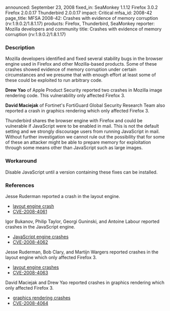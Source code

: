 announced: September 23, 2008
fixed_in: SeaMonkey 1.1.12
          Firefox 3.0.2
          Firefox 2.0.0.17
          Thunderbird 2.0.0.17
impact: Critical
mfsa_id: 2008-42
page_title: MFSA 2008-42: Crashes with evidence of memory corruption (rv:1.9.0.2/1.8.1.17)
products: Firefox, Thunderbird, SeaMonkey
reporter: Mozilla developers and community
title: Crashes with evidence of memory corruption (rv:1.9.0.2/1.8.1.17)

<h3>Description</h3>

<p>Mozilla developers identified and fixed several stability bugs in the browser engine used in Firefox and other Mozilla-based products. Some of these crashes showed evidence of memory corruption under certain circumstances and we presume that with enough effort at least some of these could be exploited to run arbitrary code.</p>

<p><strong>Drew Yao</strong> of Apple Product Security reported two crashes in Mozilla image rendering code.  This vulnerability only affected Firefox 3.</p>

<p><strong>David Maciejak</strong> of Fortinet's FortiGuard Global Security
Research Team also reported a crash in graphics rendering which only
affected Firefox 3.</p>

<p class="note">Thunderbird shares the browser engine with Firefox and could be vulnerable if JavaScript were to be enabled in mail. This is not the default setting and we strongly discourage users from running JavaScript in mail. Without further investigation we cannot rule out the possibility that for some of these an attacker might be able to prepare memory for exploitation through some means other than JavaScript such as large images.</p>

<h3>Workaround</h3>

<p>Disable JavaScript until a version containing these fixes can be installed.</p>


<h3>References</h3>

<p>Jesse Ruderman reported a crash in the layout engine.</p>
<ul>
  <li><a href="https://bugzilla.mozilla.org/show_bug.cgi?id=443089">layout engine crash</a></li>
  <li><a class="ex-ref" href="http://cve.mitre.org/cgi-bin/cvename.cgi?name=CVE-2008-4061">CVE-2008-4061</a></li>
</ul>

<p>Igor Bukanov, Philip Taylor, Georgi Guninski, and Antoine Labour reported crashes in the JavaScript engine.</p>
<ul>
  <li><a href="https://bugzilla.mozilla.org/buglist.cgi?bug_id=444608,446494,367736,445229">JavaScript engine crashes</a></li>
  <li><a class="ex-ref" href="http://cve.mitre.org/cgi-bin/cvename.cgi?name=CVE-2008-4062">CVE-2008-4062</a></li>
</ul>

<p>Jesse Ruderman, Bob Clary, and Martijn Wargers reported crashes in the layout engine which only affected Firefox 3.</p>
<ul>
  <li><a href="https://bugzilla.mozilla.org/buglist.cgi?bug_id=413048,433758,444452">layout engine crashes</a></li>
  <li><a class="ex-ref" href="http://cve.mitre.org/cgi-bin/cvename.cgi?name=CVE-2008-4063">CVE-2008-4063</a></li>
</ul>

<p>David Maciejak and Drew Yao reported crashes in graphics rendering which only affected Firefox 3.</p>
<ul>
  <li><a href="https://bugzilla.mozilla.org/buglist.cgi?bug_id=441368,441995,443693">graphics rendering crashes</a></li>
  <li><a class="ex-ref" href="http://cve.mitre.org/cgi-bin/cvename.cgi?name=CVE-2008-4064">CVE-2008-4064</a></li>
</ul>



